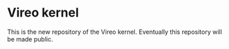# Vireo kernel

This is the new repository of the Vireo kernel. Eventually this repository will be made public.